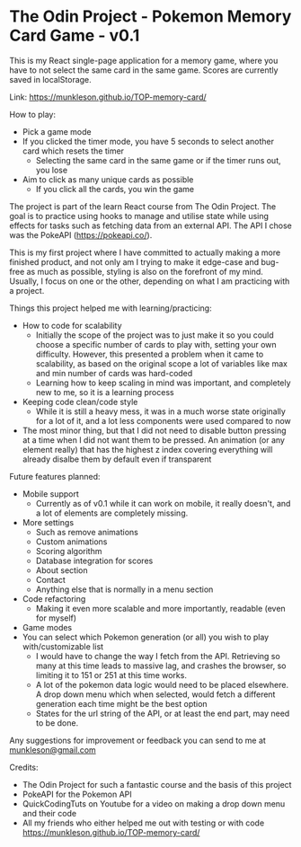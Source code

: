 # The Odin Project - Pokemon Memory Card Game - v0.1

This is my React single-page application for a memory game, where you have to not select the same card in the same game. Scores are currently saved in localStorage.

Link: https://munkleson.github.io/TOP-memory-card/

How to play:

-   Pick a game mode
-   If you clicked the timer mode, you have 5 seconds to select another card which resets the timer
    -   Selecting the same card in the same game or if the timer runs out, you lose
-   Aim to click as many unique cards as possible
    -   If you click all the cards, you win the game

The project is part of the learn React course from The Odin Project. The goal is to practice using hooks to manage and utilise state while using effects for tasks such as fetching data from an external API. The API I chose was the PokeAPI (https://pokeapi.co/).

This is my first project where I have committed to actually making a more finished product, and not only am I trying to make it edge-case and bug-free as much as possible, styling is also on the forefront of my mind. Usually, I focus on one or the other, depending on what I am practicing with a project.

Things this project helped me with learning/practicing:

-   How to code for scalability
    -   Initially the scope of the project was to just make it so you could choose a specific number of cards to play with, setting your own difficulty. However, this presented a problem when it came to scalability, as based on the original scope a lot of variables like max and min number of cards was hard-coded
    -   Learning how to keep scaling in mind was important, and completely new to me, so it is a learning process
-   Keeping code clean/code style
    -   While it is still a heavy mess, it was in a much worse state originally for a lot of it, and a lot less components were used compared to now
-   The most minor thing, but that I did not need to disable button pressing at a time when I did not want them to be pressed. An animation (or any element really) that has the highest z index covering everything will already disalbe them by default even if transparent

Future features planned:

-   Mobile support
    -   Currently as of v0.1 while it can work on mobile, it really doesn't, and a lot of elements are completely missing.
-   More settings
    -   Such as remove animations
    -   Custom animations
    -   Scoring algorithm
    -   Database integration for scores
    -   About section
    -   Contact
    -   Anything else that is normally in a menu section
-   Code refactoring
    -   Making it even more scalable and more importantly, readable (even for myself)
-   Game modes
-   You can select which Pokemon generation (or all) you wish to play with/customizable list
    -   I would have to change the way I fetch from the API. Retrieving so many at this time leads to massive lag, and crashes the browser, so limiting it to 151 or 251 at this time works.
    -   A lot of the pokemon data logic would need to be placed elsewhere. A drop down menu which when selected, would fetch a different generation each time might be the best option
    -   States for the url string of the API, or at least the end part, may need to be done.

Any suggestions for improvement or feedback you can send to me at munkleson@gmail.com

Credits:

-   The Odin Project for such a fantastic course and the basis of this project
-   PokeAPI for the Pokemon API
-   QuickCodingTuts on Youtube for a video on making a drop down menu and their code
-   All my friends who either helped me out with testing or with code https://munkleson.github.io/TOP-memory-card/

